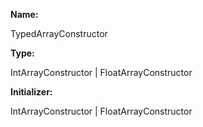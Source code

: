 **Name:**

TypedArrayConstructor

**Type:**

IntArrayConstructor | FloatArrayConstructor

**Initializer:**

IntArrayConstructor | FloatArrayConstructor

